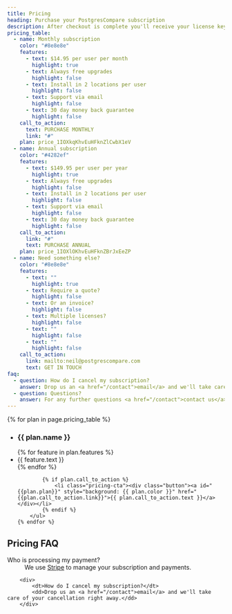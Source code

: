 ```yaml
---
title: Pricing
heading: Purchase your PostgresCompare subscription
description: After checkout is complete you'll receive your license key via email.
pricing_table:
  - name: Monthly subscription
    color: "#8e8e8e"
    features:
      - text: $14.95 per user per month
        highlight: true
      - text: Always free upgrades
        highlight: false
      - text: Install in 2 locations per user
        highlight: false
      - text: Support via email
        highlight: false
      - text: 30 day money back guarantee
        highlight: false
    call_to_action:
      text: PURCHASE MONTHLY
      link: "#"
    plan: price_1IOXkqKhvEuHFknZlCwbX1eV
  - name: Annual subscription
    color: "#4282ef"
    features:
      - text: $149.95 per user per year
        highlight: true
      - text: Always free upgrades
        highlight: false
      - text: Install in 2 locations per user
        highlight: false
      - text: Support via email
        highlight: false
      - text: 30 day money back guarantee
        highlight: false
    call_to_action:
      link: "#"
      text: PURCHASE ANNUAL
    plan: price_1IOXlOKhvEuHFknZBrJxEeZP
  - name: Need something else?
    color: "#8e8e8e"
    features:
      - text: ""
        highlight: true
      - text: Require a quote?
        highlight: false
      - text: Or an invoice?
        highlight: false
      - text: Multiple licenses?
        highlight: false
      - text: ""
        highlight: false
      - text: ""
        highlight: false
    call_to_action:
      link: mailto:neil@postgrescompare.com
      text: GET IN TOUCH
faq:
  - question: How do I cancel my subscription?
    answer: Drop us an <a href="/contact">email</a> and we'll take care of your cancellation right away.
  - question: Questions?
    answer: For any further questions <a href="/contact">contact us</a>.
---
```


<script src="https://js.stripe.com/v3"></script>

<div class="plans">
	{% for plan in page.pricing_table %}
		<ul class="plan">
			<li style="background: {{ plan.color }}">
				<h3>{{ plan.name }}</h3>
			</li>
			{% for feature in plan.features %}
				<li {% if feature.highlight %} class="highlighted"{% endif %}>{{ feature.text }}</li>
			{% endfor %}

    		{% if plan.call_to_action %}
    			<li class="pricing-cta"><div class="button"><a id="{{plan.plan}}" style="background: {{ plan.color }}" href="{{plan.call_to_action.link}}">{{ plan.call_to_action.text }}</a></div></li>
    		{% endif %}
    	</ul>
    {% endfor %}

</div>

<h2>Pricing FAQ</h2>
<dl class="faq">
		<div>
			<dt>Who is processing my payment?</dt>
			<dd>We use <a href="https://www.stripe.com">Stripe</a> to manage your subscription and payments.</dd>
		</div>

    	<div>
    		<dt>How do I cancel my subscription?</dt>
    		<dd>Drop us an <a href="/contact">email</a> and we'll take care of your cancellation right away.</dd>
    	</div>

</dl>

<script>
  var stripe = Stripe('pk_live_WBgGhfOBShwMGAXipP1KHl7u');

  var monthlyPlanButton = document.getElementById('price_1IOXkqKhvEuHFknZlCwbX1eV');
  monthlyPlanButton.addEventListener('click', function () {
    // When the customer clicks on the button, redirect
    // them to Checkout.
    stripe.redirectToCheckout({
      items: [{plan: 'price_1IOXkqKhvEuHFknZlCwbX1eV', quantity: 1}],
      successUrl: 'https://www.postgrescompare.com/success',
      cancelUrl: 'https://www.postgrescompare.com/',
      billingAddressCollection: 'required'
    });
    return false;
  });

  var annualPlanButton = document.getElementById('price_1IOXlOKhvEuHFknZBrJxEeZP');
  annualPlanButton.addEventListener('click', function () {
    // When the customer clicks on the button, redirect
    // them to Checkout.
    stripe.redirectToCheckout({
      items: [{plan: 'price_1IOXlOKhvEuHFknZBrJxEeZP', quantity: 1}],
      successUrl: 'https://www.postgrescompare.com/success',
      cancelUrl: 'https://www.postgrescompare.com/',
      billingAddressCollection: 'required'
    });
    return false;
  });
</script>
